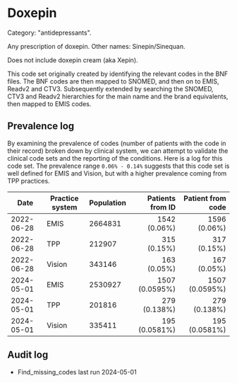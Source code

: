 # Doxepin

Category: "antidepressants".

Any prescription of doxepin. Other names: Sinepin/Sinequan.

Does not include doxepin cream (aka Xepin).

This code set originally created by identifying the relevant codes in the BNF files. The BNF codes are then mapped to SNOMED, and then on to EMIS, Readv2 and CTV3. Subsequently extended by searching the SNOMED, CTV3 and Readv2 hierarchies for the main name and the brand equivalents, then mapped to EMIS codes.

## Prevalence log

By examining the prevalence of codes (number of patients with the code in their record) broken down by clinical system, we can attempt to validate the clinical code sets and the reporting of the conditions. Here is a log for this code set. The prevalence range `0.06% - 0.14%` suggests that this code set is well defined for EMIS and Vision, but with a higher prevalence coming from TPP practices.

| Date       | Practice system | Population | Patients from ID | Patient from code |
| ---------- | --------------- | ---------- | ---------------: | ----------------: |
| 2022-06-28 | EMIS            | 2664831    |     1542 (0.06%) |      1596 (0.06%) |
| 2022-06-28 | TPP             | 212907     |      315 (0.15%) |       317 (0.15%) |
| 2022-06-28 | Vision          | 343146     |      163 (0.05%) |       167 (0.05%) |
| 2024-05-01 | EMIS            | 2530927    |   1507 (0.0595%) |    1507 (0.0595%) |
| 2024-05-01 | TPP             | 201816     |     279 (0.138%) |      279 (0.138%) |
| 2024-05-01 | Vision          | 335411     |    195 (0.0581%) |     195 (0.0581%) |

## Audit log

- Find_missing_codes last run 2024-05-01
